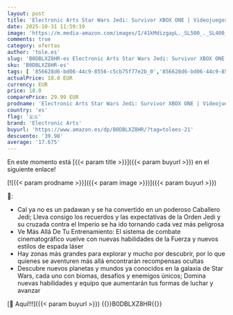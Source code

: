 ```yaml
---
layout: post
title: 'Electronic Arts Star Wars Jedi: Survivor XBOX ONE | Videojuegos | Castellano'
date: 2025-10-31 11:59:19
image: 'https://m.media-amazon.com/images/I/41kMdizgapL._SL500_._SL400_.jpg'
comments: true
category: ofertas
author: 'tole.es'
slug: 'B0DBLXZ8HR-es Electronic Arts Star Wars Jedi: Survivor XBOX ONE |...'
sku: 'B0DBLXZ8HR-es'
tags: [ '856628d6-bd06-44c9-8556-c5cb75f77e2b_0','856628d6-bd06-44c9-8556-c5cb75f77e2b_401','Arborist Merchandising Root','Hardware y juegos para Xbox One','Juegos para Xbox One','Self Service','Special Features Stores','Tienda de consolas y videojuegos infantiles','Videojuegos','electronic arts','xbox','🇪🇸', ]
actualPrice: 18.0 EUR
currency: EUR
price: 18.0
comparePrice: 29.99 EUR
prodname: 'Electronic Arts Star Wars Jedi: Survivor XBOX ONE | Videojuegos | Castellano'
country: 'es'
flag: '🇪🇸'
brand: 'Electronic Arts'
buyurl: 'https://www.amazon.es/dp/B0DBLXZ8HR/?tag=tolees-21'
descuento: '39.98'
average: '17.675'
---
```


En este momento está [{{< param title >}}]({{< param buyurl >}}) en el siguiente enlace!

[![{{< param prodname >}}]({{< param image >}})]({{< param buyurl >}})

🔎:

- Cal ya no es un padawan y se ha convertido en un poderoso Caballero Jedi; Lleva consigo los recuerdos y las expectativas de la Orden Jedi y su cruzada contra el Imperio se ha ido tornando cada vez más peligrosa
- Ve Más Allá De Tu Entrenamiento: El sistema de combate cinematográfico vuelve con nuevas habilidades de la Fuerza y nuevos estilos de espada láser
- Hay zonas más grandes para explorar y mucho por descubrir, por lo que quienes se aventuren más allá encontrarán recompensas ocultas
- Descubre nuevos planetas y mundos ya conocidos en la galaxia de Star Wars, cada uno con biomas, desafíos y enemigos únicos; Domina nuevas habilidades y equipo que aumentarán tus formas de luchar y avanzar

[🛒 Aquí!!!]({{< param buyurl >}})
{{<world>}}B0DBLXZ8HR{{</world>}}
